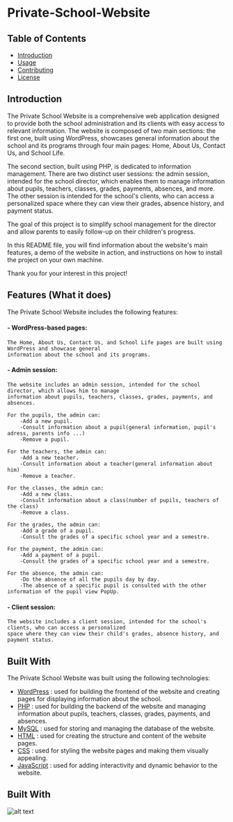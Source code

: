 <head>
  <link rel="stylesheet" href="https://cdnjs.cloudflare.com/ajax/libs/font-awesome/5.15.3/css/all.min.css" integrity="sha512-dScyF7Y+k0+yJUEjUP/GUGdIpZP7t0JzQh1V7K1Dv0/W0o4pQLhB4/HVQ2tXKz7m8nTXEJ+j7cYKFpKu4omVw==" crossorigin="anonymous" referrerpolicy="no-referrer" />
</head>


# Private-School-Website

## Table of Contents

- [Introduction](#introduction)
- [Usage](#usage)
- [Contributing](#contributing)
- [License](#license)

## Introduction

The Private School Website is a comprehensive web application designed to provide both the school administration and its clients with easy access to relevant information. The website is composed of two main sections: the first one, built using WordPress, showcases general information about the school and its programs through four main pages: Home, About Us, Contact Us, and School Life.

The second section, built using PHP, is dedicated to information management. There are two distinct user sessions: the admin session, intended for the school director, which enables them to manage information about pupils, teachers, classes, grades, payments, absences, and more. The other session is intended for the school's clients, who can access a personalized space where they can view their grades, absence history, and payment status.

The goal of this project is to simplify school management for the director and allow parents to easily follow-up on their children's progress.

In this README file, you will find information about the website's main features, a demo of the website in action, and instructions on how to install the project on your own machine.

Thank you for your interest in this project!



## Features (What it does)

The Private School Website includes the following features:

#### - WordPress-based pages:
    The Home, About Us, Contact Us, and School Life pages are built using WordPress and showcase general 
    information about the school and its programs.


#### - Admin session:
    The website includes an admin session, intended for the school director, which allows him to manage
    information about pupils, teachers, classes, grades, payments, and absences.

    For the pupils, the admin can:
        -Add a new pupil.
        -Consult information about a pupil(general information, pupil's adress, parents info ...)
        -Remove a pupil.

    For the teachers, the admin can:
        -Add a new teacher.
        -Consult information about a teacher(general information about him)
        -Remove a teacher.

    For the classes, the admin can:
        -Add a new class.
        -Consult information about a class(number of pupils, teachers of the class)
        -Remove a class.

    For the grades, the admin can:
        -Add a grade of a pupil.
        -Consult the grades of a specific school year and a semestre.

    For the payment, the admin can:
        -Add a payment of a pupil.
        -Consult the grades of a specific school year and a semestre.

    For the absence, the admin can:
        -Do the absence of all the pupils day by day.
        -The absence of a specific pupil is consulted with the other information of the pupil view PopUp.



#### - Client session:
    The website includes a client session, intended for the school's clients, who can access a personalized 
    space where they can view their child's grades, absence history, and payment status.



## Built With

The Private School Website was built using the following technologies:

- [WordPress](https://wordpress.org/) <i class="fab fa-wordpress fa-lg"></i>: used for building the frontend of the website and creating pages for displaying information about the school.
- [PHP](https://www.php.net/) <i class="fab fa-php fa-lg"></i>: used for building the backend of the website and managing information about pupils, teachers, classes, grades, payments, and absences.
- [MySQL](https://www.mysql.com/) <i class="fas fa-database fa-lg"></i>: used for storing and managing the database of the website.
- [HTML](https://developer.mozilla.org/en-US/docs/Web/HTML) <i class="fab fa-html5 fa-lg"></i>: used for creating the structure and content of the website pages.
- [CSS](https://developer.mozilla.org/en-US/docs/Web/CSS) <i class="fab fa-css3-alt fa-lg"></i>: used for styling the website pages and making them visually appealing.
- [JavaScript](https://developer.mozilla.org/en-US/docs/Web/JavaScript) <i class="fab fa-js fa-lg"></i>: used for adding interactivity and dynamic behavior to the website.







## Built With


![alt text](https://img.shields.io/badge/JavaScript-text-CC0000?style=for-thebadge&logo=JavaScript)














